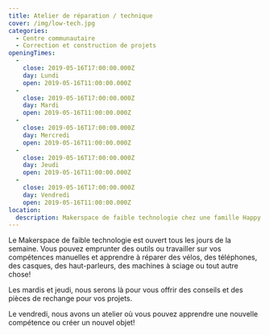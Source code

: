 ```yaml
---
title: Atelier de réparation / technique
cover: /img/low-tech.jpg
categories:
  - Centre communautaire
  - Correction et construction de projets
openingTimes:
  - 
    close: 2019-05-16T17:00:00.000Z
    day: Lundi
    open: 2019-05-16T11:00:00.000Z
  - 
    close: 2019-05-16T17:00:00.000Z
    day: Mardi
    open: 2019-05-16T11:00:00.000Z
  - 
    close: 2019-05-16T17:00:00.000Z
    day: Mercredi
    open: 2019-05-16T11:00:00.000Z
  - 
    close: 2019-05-16T17:00:00.000Z
    day: Jeudi
    open: 2019-05-16T11:00:00.000Z
  - 
    close: 2019-05-16T17:00:00.000Z
    day: Vendredi
    open: 2019-05-16T11:00:00.000Z
location:
  description: Makerspace de faible technologie chez une famille Happy
---
```


Le Makerspace de faible technologie est ouvert tous les jours de la semaine. Vous pouvez emprunter des outils ou travailler sur vos compétences manuelles et apprendre à réparer des vélos, des téléphones, des casques, des haut-parleurs, des machines à sciage ou tout autre chose!

Les mardis et jeudi, nous serons là pour vous offrir des conseils et des pièces de rechange pour vos projets.

Le vendredi, nous avons un atelier où vous pouvez apprendre une nouvelle compétence ou créer un nouvel objet!